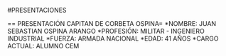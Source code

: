 #PRESENTACIONES

== PRESENTACIÓN CAPITAN DE CORBETA OSPINA=
*NOMBRE: JUAN SEBASTIAN OSPINA ARANGO
*PROFESIÓN: MILITAR - INGENIERO INDUSTRIAL
*FUERZA: ARMADA NACIONAL
*EDAD: 41 AÑOS 
*CARGO ACTUAL: ALUMNO CEM
